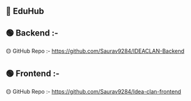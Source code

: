 ## 📙 EduHub

## 🟢 Backend :-

🟡 GitHub Repo :- https://github.com/Saurav9284/IDEACLAN-Backend


## 🟢 Frontend :-

🟡 GitHub Repo :- https://github.com/Saurav9284/Idea-clan-frontend

